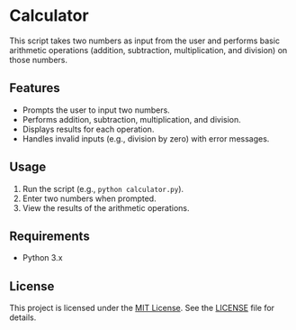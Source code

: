 # Calculator

This script takes two numbers as input from the user and performs basic arithmetic operations (addition, subtraction, multiplication, and division) on those numbers.

## Features
- Prompts the user to input two numbers.
- Performs addition, subtraction, multiplication, and division.
- Displays results for each operation.
- Handles invalid inputs (e.g., division by zero) with error messages.

## Usage
1. Run the script (e.g., `python calculator.py`).
2. Enter two numbers when prompted.
3. View the results of the arithmetic operations.

## Requirements
- Python 3.x

## License
This project is licensed under the [MIT License](LICENSE). See the [LICENSE](LICENSE) file for details.
